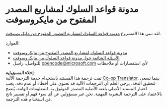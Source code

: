 <!--
CO_OP_TRANSLATOR_METADATA:
{
  "original_hash": "c06b12caf3c901eb3156e3dd5b0aea56",
  "translation_date": "2025-07-09T05:43:51+00:00",
  "source_file": "CODE_OF_CONDUCT.md",
  "language_code": "ar"
}
-->
# مدونة قواعد السلوك لمشاريع المصدر المفتوح من مايكروسوفت

لقد تبنى هذا المشروع [مدونة قواعد السلوك لمشاريع المصدر المفتوح من مايكروسوفت](https://opensource.microsoft.com/codeofconduct/).

الموارد:

- [مدونة قواعد السلوك لمشاريع المصدر المفتوح من مايكروسوفت](https://opensource.microsoft.com/codeofconduct/)
- [الأسئلة الشائعة حول مدونة قواعد السلوك من مايكروسوفت](https://opensource.microsoft.com/codeofconduct/faq/)
- للتواصل، راسل [opencode@microsoft.com](mailto:opencode@microsoft.com) لأي استفسارات أو ملاحظات

**إخلاء المسؤولية**:  
تمت ترجمة هذا المستند باستخدام خدمة الترجمة الآلية [Co-op Translator](https://github.com/Azure/co-op-translator). بينما نسعى لتحقيق الدقة، يرجى العلم أن الترجمات الآلية قد تحتوي على أخطاء أو عدم دقة. يجب اعتبار المستند الأصلي بلغته الأصلية المصدر الموثوق به. للمعلومات الهامة، يُنصح بالاعتماد على الترجمة البشرية المهنية. نحن غير مسؤولين عن أي سوء فهم أو تفسير ناتج عن استخدام هذه الترجمة.